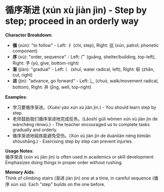 # **循序渐进 (xún xù jiàn jìn) - Step by step; proceed in an orderly way**

**Character Breakdown**:  
- **循** (xún): "to follow" - Left: 彳 (chì, step), Right: 巡 (xún, patrol; phonetic component)  
- **序** (xù): "order, sequence" - Left: 广 (guǎng, shelter/building, top-left), Right: 予 (yǔ, give, bottom-right)  
- **渐** (jiàn): "gradual" - Left: 氵 (shuǐ, water radical, left), Right: 斩 (zhǎn, cut, right)  
- **进** (jìn): "advance, go forward" - Left: 辶 (chuò, walk/movement radical, bottom), Right: 井 (jǐng, well, top-right)

**Examples**:  
- 学习要循序渐进。(Xuéxí yào xún xù jiàn jìn.) - You should learn step by step.  
- 老师鼓励我们循序渐进地完成任务。(Lǎoshī gǔlì wǒmen xún xù jiàn jìn de wánchéng rènwù.) - The teacher encouraged us to complete tasks gradually and orderly.  
- 循序渐进地锻炼能避免受伤。(Xún xù jiàn jìn de duànliàn néng bìmiǎn shòushāng.) - Exercising step by step can prevent injuries.

**Usage Notes**:  
循序渐进 (xún xù jiàn jìn) is often used in academics or skill development. Emphasizes doing things in proper order without rushing.

**Memory Aids**:  
Think of climbing stairs (渐进 jiàn jìn) one at a time, in careful sequence (循序 xún xù). Each "step" builds on the one before.